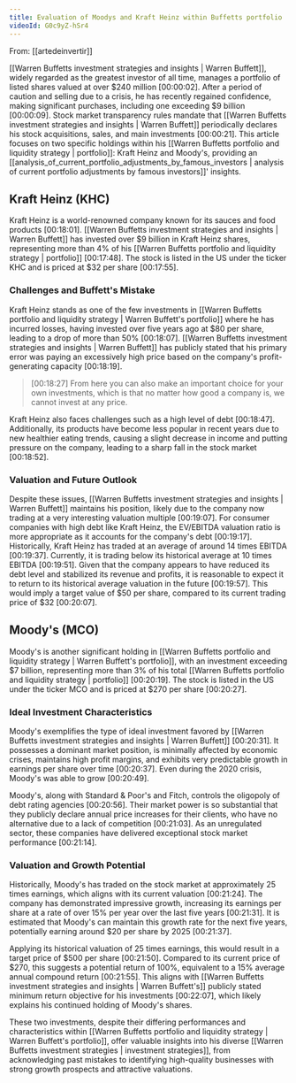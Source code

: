 ```yaml
---
title: Evaluation of Moodys and Kraft Heinz within Buffetts portfolio
videoId: G0c9yZ-hSr4
---
```


From: [[artedeinvertir]] <br/> 

[[Warren Buffetts investment strategies and insights | Warren Buffett]], widely regarded as the greatest investor of all time, manages a portfolio of listed shares valued at over $240 million <a class="yt-timestamp" data-t="00:00:02">[00:00:02]</a>. After a period of caution and selling due to a crisis, he has recently regained confidence, making significant purchases, including one exceeding $9 billion <a class="yt-timestamp" data-t="00:00:09">[00:00:09]</a>. Stock market transparency rules mandate that [[Warren Buffetts investment strategies and insights | Warren Buffett]] periodically declares his stock acquisitions, sales, and main investments <a class="yt-timestamp" data-t="00:00:21">[00:00:21]</a>. This article focuses on two specific holdings within his [[Warren Buffetts portfolio and liquidity strategy | portfolio]]: Kraft Heinz and Moody's, providing an [[analysis_of_current_portfolio_adjustments_by_famous_investors | analysis of current portfolio adjustments by famous investors]]' insights.

## Kraft Heinz (KHC)

Kraft Heinz is a world-renowned company known for its sauces and food products <a class="yt-timestamp" data-t="00:18:01">[00:18:01]</a>. [[Warren Buffetts investment strategies and insights | Warren Buffett]] has invested over $9 billion in Kraft Heinz shares, representing more than 4% of his [[Warren Buffetts portfolio and liquidity strategy | portfolio]] <a class="yt-timestamp" data-t="00:17:48">[00:17:48]</a>. The stock is listed in the US under the ticker KHC and is priced at $32 per share <a class="yt-timestamp" data-t="00:17:55">[00:17:55]</a>.

### Challenges and Buffett's Mistake

Kraft Heinz stands as one of the few investments in [[Warren Buffetts portfolio and liquidity strategy | Warren Buffett's portfolio]] where he has incurred losses, having invested over five years ago at $80 per share, leading to a drop of more than 50% <a class="yt-timestamp" data-t="00:18:07">[00:18:07]</a>. [[Warren Buffetts investment strategies and insights | Warren Buffett]] has publicly stated that his primary error was paying an excessively high price based on the company's profit-generating capacity <a class="yt-timestamp" data-t="00:18:19">[00:18:19]</a>.

> [00:18:27] From here you can also make an important choice for your own investments, which is that no matter how good a company is, we cannot invest at any price.

Kraft Heinz also faces challenges such as a high level of debt <a class="yt-timestamp" data-t="00:18:47">[00:18:47]</a>. Additionally, its products have become less popular in recent years due to new healthier eating trends, causing a slight decrease in income and putting pressure on the company, leading to a sharp fall in the stock market <a class="yt-timestamp" data-t="00:18:52">[00:18:52]</a>.

### Valuation and Future Outlook

Despite these issues, [[Warren Buffetts investment strategies and insights | Warren Buffett]] maintains his position, likely due to the company now trading at a very interesting valuation multiple <a class="yt-timestamp" data-t="00:19:07">[00:19:07]</a>. For consumer companies with high debt like Kraft Heinz, the EV/EBITDA valuation ratio is more appropriate as it accounts for the company's debt <a class="yt-timestamp" data-t="00:19:17">[00:19:17]</a>. Historically, Kraft Heinz has traded at an average of around 14 times EBITDA <a class="yt-timestamp" data-t="00:19:37">[00:19:37]</a>. Currently, it is trading below its historical average at 10 times EBITDA <a class="yt-timestamp" data-t="00:19:51">[00:19:51]</a>. Given that the company appears to have reduced its debt level and stabilized its revenue and profits, it is reasonable to expect it to return to its historical average valuation in the future <a class="yt-timestamp" data-t="00:19:57">[00:19:57]</a>. This would imply a target value of $50 per share, compared to its current trading price of $32 <a class="yt-timestamp" data-t="00:20:07">[00:20:07]</a>.

## Moody's (MCO)

Moody's is another significant holding in [[Warren Buffetts portfolio and liquidity strategy | Warren Buffett's portfolio]], with an investment exceeding $7 billion, representing more than 3% of his total [[Warren Buffetts portfolio and liquidity strategy | portfolio]] <a class="yt-timestamp" data-t="00:20:19">[00:20:19]</a>. The stock is listed in the US under the ticker MCO and is priced at $270 per share <a class="yt-timestamp" data-t="00:20:27">[00:20:27]</a>.

### Ideal Investment Characteristics

Moody's exemplifies the type of ideal investment favored by [[Warren Buffetts investment strategies and insights | Warren Buffett]] <a class="yt-timestamp" data-t="00:20:31">[00:20:31]</a>. It possesses a dominant market position, is minimally affected by economic crises, maintains high profit margins, and exhibits very predictable growth in earnings per share over time <a class="yt-timestamp" data-t="00:20:37">[00:20:37]</a>. Even during the 2020 crisis, Moody's was able to grow <a class="yt-timestamp" data-t="00:20:49">[00:20:49]</a>.

Moody's, along with Standard & Poor's and Fitch, controls the oligopoly of debt rating agencies <a class="yt-timestamp" data-t="00:20:56">[00:20:56]</a>. Their market power is so substantial that they publicly declare annual price increases for their clients, who have no alternative due to a lack of competition <a class="yt-timestamp" data-t="00:21:03">[00:21:03]</a>. As an unregulated sector, these companies have delivered exceptional stock market performance <a class="yt-timestamp" data-t="00:21:14">[00:21:14]</a>.

### Valuation and Growth Potential

Historically, Moody's has traded on the stock market at approximately 25 times earnings, which aligns with its current valuation <a class="yt-timestamp" data-t="00:21:24">[00:21:24]</a>. The company has demonstrated impressive growth, increasing its earnings per share at a rate of over 15% per year over the last five years <a class="yt-timestamp" data-t="00:21:31">[00:21:31]</a>. It is estimated that Moody's can maintain this growth rate for the next five years, potentially earning around $20 per share by 2025 <a class="yt-timestamp" data-t="00:21:37">[00:21:37]</a>.

Applying its historical valuation of 25 times earnings, this would result in a target price of $500 per share <a class="yt-timestamp" data-t="00:21:50">[00:21:50]</a>. Compared to its current price of $270, this suggests a potential return of 100%, equivalent to a 15% average annual compound return <a class="yt-timestamp" data-t="00:21:55">[00:21:55]</a>. This aligns with [[Warren Buffetts investment strategies and insights | Warren Buffett's]] publicly stated minimum return objective for his investments <a class="yt-timestamp" data-t="00:22:07">[00:22:07]</a>, which likely explains his continued holding of Moody's shares.

These two investments, despite their differing performances and characteristics within [[Warren Buffetts portfolio and liquidity strategy | Warren Buffett's portfolio]], offer valuable insights into his diverse [[Warren Buffetts investment strategies | investment strategies]], from acknowledging past mistakes to identifying high-quality businesses with strong growth prospects and attractive valuations.